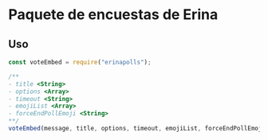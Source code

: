 # Paquete de encuestas de Erina

## Uso

```js
const voteEmbed = require("erinapolls");

/**
- title <String>
- options <Array>
- timeout <String>
- emojiList <Array>
- forceEndPollEmoji <String>
**/
voteEmbed(message, title, options, timeout, emojiList, forceEndPollEmoji);
```
